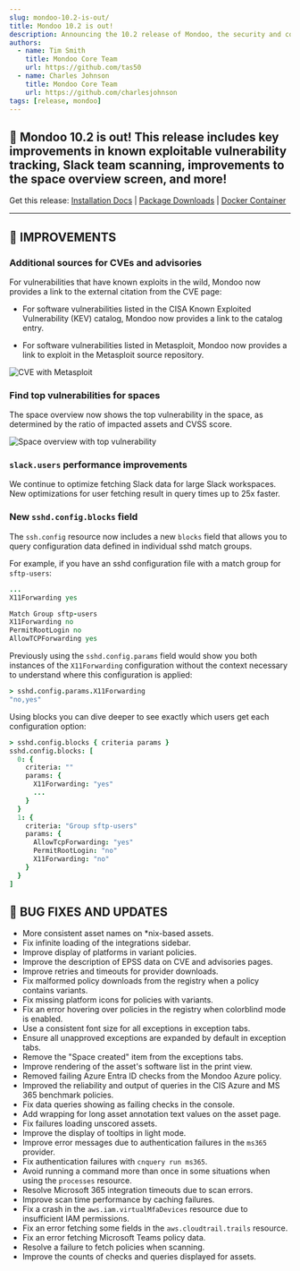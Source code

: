 ```yaml
---
slug: mondoo-10.2-is-out/
title: Mondoo 10.2 is out!
description: Announcing the 10.2 release of Mondoo, the security and compliance platform that prioritizes risks that matter most in your infrastructure.
authors:
  - name: Tim Smith
    title: Mondoo Core Team
    url: https://github.com/tas50
  - name: Charles Johnson
    title: Mondoo Core Team
    url: https://github.com/charlesjohnson
tags: [release, mondoo]
---
```


## 🥳 Mondoo 10.2 is out! This release includes key improvements in known exploitable vulnerability tracking, Slack team scanning, improvements to the space overview screen, and more!

Get this release: [Installation Docs](/cnspec/) | [Package Downloads](https://releases.mondoo.com/cnspec/) | [Docker Container](https://hub.docker.com/r/mondoo/cnspec)

---

## 🧹 IMPROVEMENTS

### Additional sources for CVEs and advisories

For vulnerabilities that have known exploits in the wild, Mondoo now provides a link to the external citation from the CVE page:

- For software vulnerabilities listed in the CISA Known Exploited Vulnerability (KEV) catalog, Mondoo now provides a link to the catalog entry.

- For software vulnerabilities listed in Metasploit, Mondoo now provides a link to exploit in the Metasploit source repository.

![CVE with Metasploit](/img/releases/2024-02-06-mondoo-10.2-is-out/cve_with_metasploit.png)

### Find top vulnerabilities for spaces

The space overview now shows the top vulnerability in the space, as determined by the ratio of impacted assets and CVSS score.

![Space overview with top vulnerability](/img/releases/2024-02-06-mondoo-10.2-is-out/space_overview.png)

### `slack.users` performance improvements

We continue to optimize fetching Slack data for large Slack workspaces. New optimizations for user fetching result in query times up to 25x faster.

### New `sshd.config.blocks` field

The `ssh.config` resource now includes a new `blocks` field that allows you to query configuration data defined in individual sshd match groups.

For example, if you have an sshd configuration file with a match group for `sftp-users`:

```coffeescript
...
X11Forwarding yes

Match Group sftp-users
X11Forwarding no
PermitRootLogin no
AllowTCPForwarding yes
```

Previously using the `sshd.config.params` field would show you both instances of the `X11Forwarding` configuration without the context necessary to understand where this configuration is applied:

```coffeescript
> sshd.config.params.X11Forwarding
"no,yes"
```

Using blocks you can dive deeper to see exactly which users get each configuration option:

```coffeescript
> sshd.config.blocks { criteria params }
sshd.config.blocks: [
  0: {
    criteria: ""
    params: {
      X11Forwarding: "yes"
      ...
    }
  }
  1: {
    criteria: "Group sftp-users"
    params: {
      AllowTcpForwarding: "yes"
      PermitRootLogin: "no"
      X11Forwarding: "no"
    }
  }
]
```

## 🐛 BUG FIXES AND UPDATES

- More consistent asset names on \*nix-based assets.
- Fix infinite loading of the integrations sidebar.
- Improve display of platforms in variant policies.
- Improve the description of EPSS data on CVE and advisories pages.
- Improve retries and timeouts for provider downloads.
- Fix malformed policy downloads from the registry when a policy contains variants.
- Fix missing platform icons for policies with variants.
- Fix an error hovering over policies in the registry when colorblind mode is enabled.
- Use a consistent font size for all exceptions in exception tabs.
- Ensure all unapproved exceptions are expanded by default in exception tabs.
- Remove the "Space created" item from the exceptions tabs.
- Improve rendering of the asset's software list in the print view.
- Removed failing Azure Entra ID checks from the Mondoo Azure policy.
- Improved the reliability and output of queries in the CIS Azure and MS 365 benchmark policies.
- Fix data queries showing as failing checks in the console.
- Add wrapping for long asset annotation text values on the asset page.
- Fix failures loading unscored assets.
- Improve the display of tooltips in light mode.
- Improve error messages due to authentication failures in the `ms365` provider.
- Fix authentication failures with `cnquery run ms365`.
- Avoid running a command more than once in some situations when using the `processes` resource.
- Resolve Microsoft 365 integration timeouts due to scan errors.
- Improve scan time performance by caching failures.
- Fix a crash in the `aws.iam.virtualMfaDevices` resource due to insufficient IAM permissions.
- Fix an error fetching some fields in the `aws.cloudtrail.trails` resource.
- Fix an error fetching Microsoft Teams policy data.
- Resolve a failure to fetch policies when scanning.
- Improve the counts of checks and queries displayed for assets.

